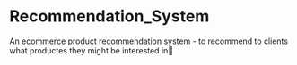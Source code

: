 # Recommendation_System
An ecommerce product recommendation system - to recommend to clients what productes they might be interested in🤗
